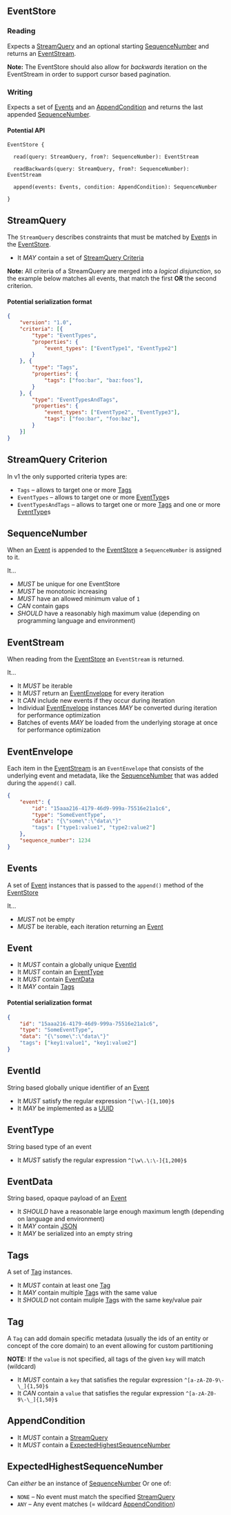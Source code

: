 ## EventStore

### Reading

Expects a [StreamQuery](#StreamQuery) and an optional starting [SequenceNumber](#SequenceNumber) and returns an [EventStream](#EventStream).

**Note:** The EventStore should also allow for _backwards_ iteration on the EventStream in order to support cursor based pagination.

### Writing

Expects a set of [Events](#Events) and an [AppendCondition](#AppendCondition) and returns the last appended [SequenceNumber](#SequenceNumber).

#### Potential API

```
EventStore {

  read(query: StreamQuery, from?: SequenceNumber): EventStream
  
  readBackwards(query: StreamQuery, from?: SequenceNumber): EventStream
  
  append(events: Events, condition: AppendCondition): SequenceNumber
  
}
```

## StreamQuery

The `StreamQuery` describes constraints that must be matched by [Event](#Event)s in the [EventStore](#EventStore).

* It _MAY_ contain a set of [StreamQuery Criteria](#StreamQuery-Criterion)

**Note:** All criteria of a StreamQuery are merged into a *logical disjunction*, so the example below matches all events, that match the first **OR** the second criterion.

#### Potential serialization format

```json 
{
    "version": "1.0",
    "criteria": [{
        "type": "EventTypes",
        "properties": {
            "event_types": ["EventType1", "EventType2"]
        }
    }, {
        "type": "Tags",
        "properties": {
            "tags": ["foo:bar", "baz:foos"],
        }
    }, {
        "type": "EventTypesAndTags",
        "properties": {
            "event_types": ["EventType2", "EventType3"],
            "tags": ["foo:bar", "foo:baz"],
        }
    }]
}
```


## StreamQuery Criterion

In v1 the only supported criteria types are:

* `Tags` – allows to target one or more [Tags](#Tags)
* `EventTypes` – allows to target one or more [EventType](#EventType)s
* `EventTypesAndTags` – allows to target one or more [Tags](#Tags) and one or more [EventType](#EventType)s

## SequenceNumber

When an [Event](#Event) is appended to the [EventStore](#EventStore) a `SequenceNumber` is assigned to it.

It...
* _MUST_ be unique for one EventStore
* _MUST_ be monotonic increasing
* _MUST_ have an allowed minimum value of `1`
* _CAN_ contain gaps
* _SHOULD_ have a reasonably high maximum value (depending on programming language and environment)


## EventStream

When reading from the [EventStore](#EventStore) an `EventStream` is returned.

It...
* It _MUST_ be iterable
* It _MUST_ return an [EventEnvelope](#EventEnvelope) for every iteration
* It _CAN_ include new events if they occur during iteration
* Individual [EventEnvelope](#EventEnvelope) instances _MAY_ be converted during iteration for performance optimization
* Batches of events _MAY_ be loaded from the underlying storage at once for performance optimization

## EventEnvelope

Each item in the [EventStream](#EventStream) is an `EventEnvelope` that consists of the underlying event and metadata, like the [SequenceNumber](#SequenceNumber) that was added during the `append()` call.

```json
{
    "event": {
        "id": "15aaa216-4179-46d9-999a-75516e21a1c6",
        "type": "SomeEventType",
        "data": "{\"some\":\"data\"}"
        "tags": ["type1:value1", "type2:value2"]
    },
    "sequence_number": 1234
}
```

## Events

A set of [Event](#Event) instances that is passed to the `append()` method of the [EventStore](#EventStore)

It...
* _MUST_ not be empty
* _MUST_ be iterable, each iteration returning an [Event](#Event)

## Event

* It _MUST_ contain a globally unique [EventId](#EventId)
* It _MUST_ contain an [EventType](#EventType)
* It _MUST_ contain [EventData](#EventData)
* It _MAY_ contain [Tags](#Tags)

#### Potential serialization format

```json
{
    "id": "15aaa216-4179-46d9-999a-75516e21a1c6",
    "type": "SomeEventType",
    "data": "{\"some\":\"data\"}"
    "tags": ["key1:value1", "key1:value2"]
}
```

## EventId

String based globally unique identifier of an [Event](#Event)

* It _MUST_ satisfy the regular expression `^[\w\-]{1,100}$`
* It _MAY_ be implemented as a [UUID](https://www.ietf.org/rfc/rfc4122.txt)

## EventType

String based type of an event

* It _MUST_ satisfy the regular expression `^[\w\.\:\-]{1,200}$`

## EventData

String based, opaque payload of an [Event](#Event)

* It _SHOULD_ have a reasonable large enough maximum length (depending on language and environment)
* It _MAY_ contain [JSON](https://www.json.org/)
* It _MAY_ be serialized into an empty string

## Tags

A set of [Tag](#Tag) instances.

* It _MUST_ contain at least one [Tag](#Tag)
* It _MAY_ contain multiple [Tag](#Tag)s with the same value
* It _SHOULD_ not contain muliple [Tag](#Tag)s with the same key/value pair

## Tag

A `Tag` can add domain specific metadata (usually the ids of an entity or concept of the core domain) to an event allowing for custom partitioning

**NOTE:** If the `value` is not specified, all tags of the given `key` will match (wildcard)

* It _MUST_ contain a `key` that satisfies the regular expression `^[a-zA-Z0-9\-\_]{1,50}$`
* It _CAN_ contain a `value` that satisfies the regular expression `^[a-zA-Z0-9\-\_]{1,50}$`

## AppendCondition

* It _MUST_ contain a [StreamQuery](#StreamQuery)
* It _MUST_ contain a [ExpectedHighestSequenceNumber](#ExpectedHighestSequenceNumber)

## ExpectedHighestSequenceNumber

Can _either_ be an instance of [SequenceNumber](#SequenceNumber)
Or one of:
* `NONE` – No event must match the specified [StreamQuery](#StreamQuery)
* `ANY` – Any event matches (= wildcard [AppendCondition](#AppendCondition))
